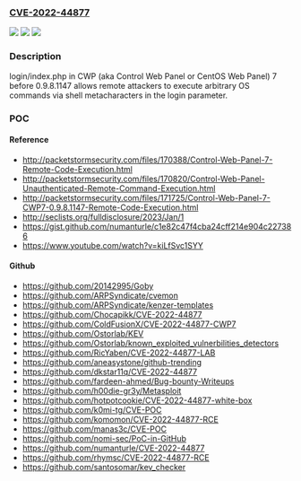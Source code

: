 ### [CVE-2022-44877](https://cve.mitre.org/cgi-bin/cvename.cgi?name=CVE-2022-44877)
![](https://img.shields.io/static/v1?label=Product&message=n%2Fa&color=blue)
![](https://img.shields.io/static/v1?label=Version&message=n%2Fa&color=blue)
![](https://img.shields.io/static/v1?label=Vulnerability&message=n%2Fa&color=brighgreen)

### Description

login/index.php in CWP (aka Control Web Panel or CentOS Web Panel) 7 before 0.9.8.1147 allows remote attackers to execute arbitrary OS commands via shell metacharacters in the login parameter.

### POC

#### Reference
- http://packetstormsecurity.com/files/170388/Control-Web-Panel-7-Remote-Code-Execution.html
- http://packetstormsecurity.com/files/170820/Control-Web-Panel-Unauthenticated-Remote-Command-Execution.html
- http://packetstormsecurity.com/files/171725/Control-Web-Panel-7-CWP7-0.9.8.1147-Remote-Code-Execution.html
- http://seclists.org/fulldisclosure/2023/Jan/1
- https://gist.github.com/numanturle/c1e82c47f4cba24cff214e904c227386
- https://www.youtube.com/watch?v=kiLfSvc1SYY

#### Github
- https://github.com/20142995/Goby
- https://github.com/ARPSyndicate/cvemon
- https://github.com/ARPSyndicate/kenzer-templates
- https://github.com/Chocapikk/CVE-2022-44877
- https://github.com/ColdFusionX/CVE-2022-44877-CWP7
- https://github.com/Ostorlab/KEV
- https://github.com/Ostorlab/known_exploited_vulnerbilities_detectors
- https://github.com/RicYaben/CVE-2022-44877-LAB
- https://github.com/aneasystone/github-trending
- https://github.com/dkstar11q/CVE-2022-44877
- https://github.com/fardeen-ahmed/Bug-bounty-Writeups
- https://github.com/h00die-gr3y/Metasploit
- https://github.com/hotpotcookie/CVE-2022-44877-white-box
- https://github.com/k0mi-tg/CVE-POC
- https://github.com/komomon/CVE-2022-44877-RCE
- https://github.com/manas3c/CVE-POC
- https://github.com/nomi-sec/PoC-in-GitHub
- https://github.com/numanturle/CVE-2022-44877
- https://github.com/rhymsc/CVE-2022-44877-RCE
- https://github.com/santosomar/kev_checker


